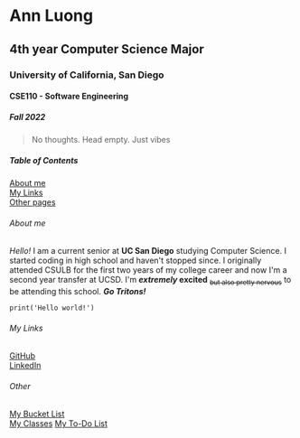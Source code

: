 # Ann Luong
## 4th year Computer Science Major
### University of California, San Diego
#### CSE110 - Software Engineering
##### Fall 2022

> No thoughts. Head empty. Just vibes

##### Table of Contents  
[About me](https://hoangann23.github.io/UserPage/#about-me)  
[My Links](https://hoangann23.github.io/UserPage/#my-links)  
[Other pages](https://hoangann23.github.io/UserPage/#other)

###### About me  
*Hello!* I am a current senior at **UC San Diego** studying Computer Science. I started coding in high school and haven't stopped since. I originally attended CSULB for the first two years of my college career and now I'm a second year transfer at UCSD. I'm **_extremely_ excited** <sub>~~but also pretty nervous~~</sub> to be attending this school. ***Go Tritons!***

`print('Hello world!')`

###### My Links  
[GitHub](https://github.com/hoangann23)  
[LinkedIn](https://www.linkedin.com/in/ann-luong-598962228)

###### Other
[My Bucket List](docs/bucket-list.md)  
[My Classes](docs/classes.md)
[My To-Do List](docs/to-do.md)



